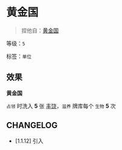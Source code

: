 # 黄金国

> 捏他自：[黄金国](https://zh.wikipedia.org/wiki/%E9%BB%83%E9%87%91%E5%9C%8B)

等级：`5`

标签：`单位`

## 效果

**黄金国**

`占领` 时洗入 **5** 张 [丰饶](../卡牌组/丰饶.md)，`滋养` 牌库每个 `生物` **5** 次

## CHANGELOG

- [1.1.12] 引入
